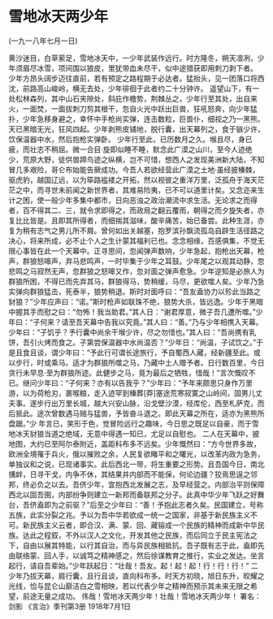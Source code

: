 # 雪地冰天两少年

(一九一八年七月一日)

黄沙迷目，白草萦足，雪地冰天中，一少年武装作远行。时方隆冬，朔天凛冽，少年须眉尽冰雪，项间围以狼皮，里犹带血未尽干，似中途猎获即用刺刀剥下者。
少年方昂头阔步迈往直前，若有预定之路程期于必达者。猛抬头，见一团落口将西沈，前路高山峻岭，横无去处，少年徘徊于此者约二十分钟许。
遥望山下，有一处松林森列，其中山石夹隙处，斜庇作檐势，荆棘丛之，少年行至其处，出自来火，一面焚，一面拔刺刀剪其根干，忽自火光中跃出巨兽，狂吼怒奔，向少年猛扑，少年急移身避之，幸怀中手枪尚实弹，连击数粒，巨兽仆，细视之乃一黑熊。
天已黑暗无光，狂风四起。少年剥熊皮铺地，脱行囊，出天幕列之，食于镞少许，饮保温器中水，然后抱枪实弹卧。
少年行至此，已历数月之久。堠且尽，身已疲，而壮志不稍屈。微一合目·旋即似睡不睡，默念此广漠之山川，至今人迹绝少，荒原大野，徒供兽蹄鸟迹之纵横，岂不可惜，想西人之发现美洲新大陆，不知冒几多艰险，哥仑布始能告厥成功。今吾人若欲经营此广漠之土地·虽经披榛棘，驱虎豹，越国辽远，以为筚路褴褛之开拓，然以视彼之重洋万里，泛孤舟于海天茫茫之中，而寻世未前闻之新世界者，其难易险夷，已不可以道里计矣。又念迩来生计之困，使一般少年多集中都市，日向恶浊之政治潮流中求生活。无论求之而得者，百不得其二、三，就令求即得之，而政局之翻云覆雨，朝得之而夕旋失者，亦复比比皆是。且即其所得者，而细揣其滋味，酸辛痛苦，始已备尝。此种生涯，亦复为稍有志气之男儿所不屑。曾何如出关越塞，抱罗滨孙飘流孤岛自辟生活径路之决心，将来所成，必不止个人之生计蒙其福利已也。念念相缘，百感俱集，不觉无限心事皆在此一个天幕中。正寻思间，忽闻弹声数响，少年急起，抱枪出天幕，枪声，群狼怒嗥声，弃马悲鸣声，一时毕集于少年之耳鼓。少年尾之以观其动静，忽悲鸣之马寂然无声，忽群狼之怒嗥又作，忽对面之弹声愈急。少年逆知是必旅人为群狼所困，不得已而先弃其马，群狼得马，势稍缓，马尽，更欲噬人矣。少年乃急实弹向群狼猛击，死泰半，狼势稍退。斯时对面呼曰：“吾友盍协力以殄此当路之豺狼？”少年应声曰：“诺。”斯时枪声如联珠不绝，狼势大杀，皆远逸。少年于黑暗中握其手而慰之曰：“勿怖！我当助君。”其人日：“谢君厚意，微子吾几遭所噬。”少年曰：“子何来？请至吾天幕中告我以究竟。”其人曰：“善。”乃与少年相携入天幕。
少年曰：“子饥乎？予行囊中尚余干堠少许，尽之勿惜也。”其人曰：“吾尚携有乳饼，吾引火烤而食之。子第尝保温器中水尚温否？”少年日：“尚温，子试饮之。”于是且食且谈，谓少年曰：“予此行可谓长途旅行，予自蜀西人藏，经新疆至此。或以步行，时或乘马。适才为群狼所噬之马，乃藏中土人赠予者。日行数百里，今日贪行未早息·至为群狼所迹。此健步之马，竟为最后之牺牲，惜哉！”言次慨叹不已。继问少年曰：“子何来？亦有以告我乎？”少年曰：“予年来颇思只身作万里游，以为荷枪刃，裹喉粮，走入迹罕到榛葬[莽]塞途荒寒寂寞之山岭间，固男儿丈夫事。遂步行出万里长城，越大兴安山脉，沿戈壁沙漠，经库伦，西至札萨克，而后抵此。途次曾数遇马贼与猛兽，予皆奋斗退之。即此天幕之所在，适亦为黑熊所盘踞。”少
年言已，笑形于色，觉冒险远行之趣味，今日思之既足以自豪，而于雪地冰天豺狼当道之绝域，无意中得遇一知已，尤足以自慰也。
二人在天幕中，披地图，大约已至阿尔泰附近，盖距科布多不远矣。少年慨然曰：“方今世界多故，欧洲全境罹于兵火，俄以摧败之余，人民复欲睹平和之曙光，以改革内政为急务，单独议和之说，已现诸事实。此后西北一带，将生重要之形势。且吾国今日，南北搆衅，日寻干戈，内争不休，其结果并内部而不能保，何论边疆？狡焉思逞之邻邦，终必负之以去。吾侪少年，宜抱西北发展之志，及早经营之。内部治平则保障西北以固吾圉，内部纷争则建立一新邦而备联邦之分子。此真中华少年飞跃之好舞台，吾侪盍即为之前驱？”后至之少年曰：“善！予抱此志者久矣。民国建立，号称五族，此实分裂之兆。予以为吾中华若欲成一统一之国家，非基于新民族主义不可。新民族主义云者，即合汉、满、蒙、回、藏镕成一个民族的精神而成新中华民族。达此之程叙，不外以汉人之文化，开发其他之民族，而后同立于民主宪法之下，自由以展其特能，以行其自治，而与异民族相抵抗。吾子既有志于此，盍即先由联络蒙、回人手，以诚笃之精神感之，然后徐谋教育之推行，实业之发达。坐言起行，请自吾辈始。”少年跃起日：“壮哉！吾友。起！起！起！行！行！行！”
二少年乃拔天幕，肩行囊，且行且谈，直向科布多。时天方初晓，旭日东升，皎耀之光线，恰与昆仑山巅洁白之雪相映，若以代表少年之精神而预示其未来无限之希望，前途无量之成功。
伟哉！雪地冰天两少年！壮哉！雪地冰天两少年！
署名：剑影
《言治》季刊第3册
1918年7月1日

